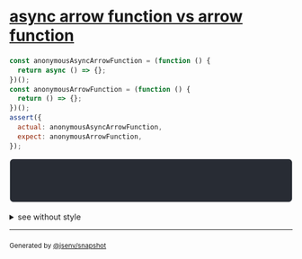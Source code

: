 # [async arrow function vs arrow function](../../function.test.js#L24)

```js
const anonymousAsyncArrowFunction = (function () {
  return async () => {};
})();
const anonymousArrowFunction = (function () {
  return () => {};
})();
assert({
  actual: anonymousAsyncArrowFunction,
  expect: anonymousArrowFunction,
});
```

![img](throw.svg)

<details>
  <summary>see without style</summary>

```console
AssertionError: actual and expect are different

actual: async () => { [source code] }
expect: () => { [source code] }
```

</details>


---

<sub>
  Generated by <a href="https://github.com/jsenv/core/tree/main/packages/independent/snapshot">@jsenv/snapshot</a>
</sub>
